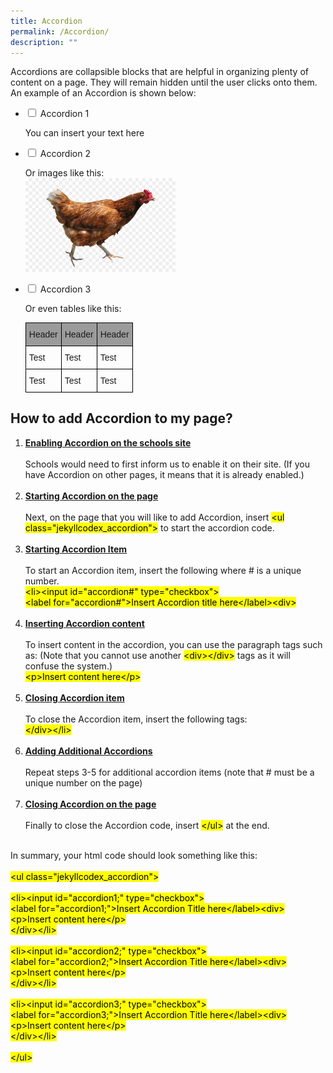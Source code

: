 ```yaml
---
title: Accordion
permalink: /Accordion/
description: ""
---
```

<p>Accordions are collapsible blocks that are helpful in organizing plenty of content on a page. They will remain hidden until the user clicks onto them.
<br>An example of an Accordion is shown below:</p>

<ul class="jekyllcodex_accordion">
<li><input id="accordion1;" type="checkbox">
<label for="accordion1;">Accordion 1</label><div>
<p>You can insert your text here</p>
</div></li>
<li><input id="accordion2;" type="checkbox">
<label for="accordion2;">Accordion 2</label><div>
<p>Or images like this:<br><img src="/images/chicken.jpg" style="width:50%"></p>
</div></li>
<li><input id="accordion3;" type="checkbox">
<label for="accordion3;">Accordion 3</label><div>
<p>Or even tables like this:<br><style type="text/css">
.tg  {border-collapse:collapse;border-spacing:0;}
.tg td{border-color:black;border-style:solid;border-width:1px;font-family:Arial, sans-serif;font-size:14px;
  overflow:hidden;padding:10px 5px;word-break:normal;}
.tg th{border-color:black;border-style:solid;border-width:1px;font-family:Arial, sans-serif;font-size:14px;
  font-weight:normal;overflow:hidden;padding:10px 5px;word-break:normal;}
.tg .tg-vs2s{background-color:#9b9b9b;border-color:#000000;text-align:left;vertical-align:top}
.tg .tg-73oq{border-color:#000000;text-align:left;vertical-align:top}
</style>
<table class="tg">
<thead>
  <tr>
    <th class="tg-vs2s">Header</th>
    <th class="tg-vs2s">Header</th>
    <th class="tg-vs2s">Header</th>
  </tr>
</thead>
<tbody>
  <tr>
    <td class="tg-73oq">Test</td>
    <td class="tg-73oq">Test</td>
    <td class="tg-73oq">Test</td>
  </tr>
  <tr>
    <td class="tg-73oq">Test</td>
    <td class="tg-73oq">Test</td>
    <td class="tg-73oq">Test</td>
  </tr>
</tbody>
</table></p>
</div></li>
</ul>

<div><h2>How to add Accordion to my page?</h2>
<ol>
<li><b><u>Enabling Accordion on the schools site</b></u><br><br>
Schools would need to first inform us to enable it on their site.  (If you have Accordion on other pages, it means that it is already enabled.)</li><br>

<li><b><u>Starting Accordion on the page</b></u><br><br>
Next, on the page that you will like to add Accordion, insert <mark>&#60;ul class&#61;"jekyllcodex_accordion"&#62;</mark> to start the accordion code.</li><br>

<li><b><u>Starting Accordion Item</b></u><br><br>
To start an Accordion item, insert the following where &#35; is a unique number.<br><mark>
&#60;li&#62;&#60;input id&#61;"accordion&#35;" type&#61;"checkbox"&#62;<br>
&#60;label for&#61;"accordion&#35;"&#62;Insert Accordion title here&#60;&#47;label&#62;&#60;div&#62;</mark></li><br>

<li><b><u>Inserting Accordion content</b></u><br><br>
To insert content in the accordion, you can use the paragraph tags such as: (Note that you cannot use another <mark>&#60;div&#62;&#60;&#47;div&#62;</mark> tags as it will confuse the system.)<br>
<mark>&#60;p&#62;Insert content here&#60;&#47;p&#62;</mark></li><br>

<li><b><u>Closing Accordion item</b></u><br><br>
To close the Accordion item, insert the following tags:<br>
<mark>&#60;&#47;div&#62;&#60;&#47;li&#62;</mark></li><br>

<li><b><u>Adding Additional Accordions</b></u><br><br>
Repeat steps 3-5 for additional accordion items (note that # must be a unique number on the page)</li><br>

<li><b><u>Closing Accordion on the page</b></u><br><br>
Finally to close the Accordion code, insert <mark>&#60;&#47;ul&#62;</mark> at the end.</li><br>
</ol>

<p>
In summary, your html code should look something like this:
<br><br><mark>
&#60;ul class&#61;"jekyllcodex_accordion"&#62;<br><br>
&#60;li&#62;&#60;input id&#61;"accordion1;" type&#61;"checkbox"&#62;<br>
&#60;label for&#61;"accordion1;"&#62;Insert Accordion Title here&#60;&#47;label&#62;&#60;div&#62;<br>
&#60;p&#62;Insert content here&#60;&#47;p&#62;<br>&#60;&#47;div&#62;&#60;&#47;li&#62;<br><br>
&#60;li&#62;&#60;input id&#61;"accordion2;" type&#61;"checkbox"&#62;<br>
&#60;label for&#61;"accordion2;"&#62;Insert Accordion Title here&#60;&#47;label&#62;&#60;div&#62;<br>
&#60;p&#62;Insert content here&#60;&#47;p&#62;<br>&#60;&#47;div&#62;&#60;&#47;li&#62;<br><br>
&#60;li&#62;&#60;input id&#61;"accordion3;" type&#61;"checkbox"&#62;<br>
&#60;label for&#61;"accordion3;"&#62;Insert Accordion Title here&#60;&#47;label&#62;&#60;div&#62;<br>
&#60;p&#62;Insert content here&#60;&#47;p&#62;<br>&#60;&#47;div&#62;&#60;&#47;li&#62;<br><br>
&#60;&#47;ul&#62;</mark></p>
</div>